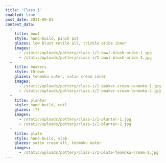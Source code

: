 ```yaml
---
title: 'Class i'
enabled: true
post_date: 2021-09-01
content_data:
  -
    title: bowl
    style: hand-build, pinch pot
    glazes: low blust rutile all, trickle oribe inner
    images:
      - /static/uploads/pottery/class-i/1-bowl-blush-oribe-1.jpg
      - /static/uploads/pottery/class-i/1-bowl-blush-oribe-2.jpg
  -
    title: beakers
    style: thrown
    glazes: tenmoku outer, satin cream inner
    images:
      - /static/uploads/pottery/class-i/1-beaker-cream-tenmoku-1.jpg
      - /static/uploads/pottery/class-i/1-beaker-cream-tenmoku-2.jpg
  -
    title: planter
    style: hand-build, coil
    glazes: (?)
    images:
      - /static/uploads/pottery/class-i/1-planter-1.jpg
      - /static/uploads/pottery/class-i/1-planter-2.jpg
  -
    title: plate
    style: hand-build, slab
    glazes: satin cream all, tenmoku outer
    images:
      - /static/uploads/pottery/class-i/1-plate-tenmoku-cream-1.jpg
---
```

